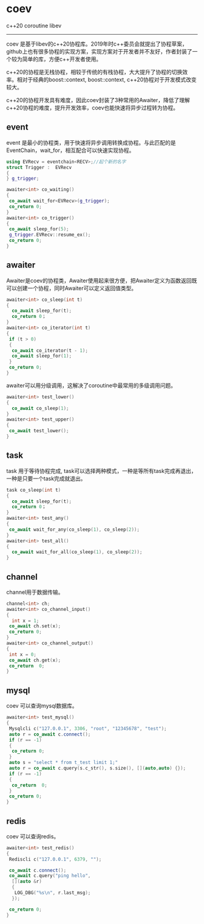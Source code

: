 # coev

c++20 coroutine libev

---

coev 是基于libev的c++20协程库。2019年时c++委员会就提出了协程草案，github上也有很多协程的实现方案，实现方案对于开发者并不友好，作者封装了一个较为简单的库，方便c++开发者使用。

c++20的协程是无栈协程，相较于传统的有栈协程，大大提升了协程的切换效率。相对于经典的boost::context, boost::context, c++20协程对于开发模式改变较大。

c++20的协程开发具有难度，因此coev封装了3种常用的Awaiter，降低了理解c++20协程的难度，提升开发效率，coev也能快速将异步过程转为协程。

## event

event 是最小的协程类，用于快速将异步调用转换成协程。与此匹配的是EventChain，wait_for<eventchain>，相互配合可以快速实现协程。

```cpp
using EVRecv = eventchain<RECV>;//起个新的名字
struct Trigger :  EVRecv
{
} g_trigger;

awaiter<int> co_waiting()
{ 
 co_await wait_for<EVRecv>(g_trigger);
 co_return 0;
}
awaiter<int> co_trigger()
{
 co_await sleep_for(5);
 g_trigger.EVRecv::resume_ex();
 co_return 0;
}
```

## awaiter

Awaiter是coev的协程类，Awaiter使用起来很方便，把Awaiter定义为函数返回既可以创建一个协程，同时Awaiter可以定义返回值类型。

```cpp
awaiter<int> co_sleep(int t)
{
  co_await sleep_for(t);
  co_return 0；
}
awaiter<int> co_iterator(int t)
{
 if (t > 0)
 {
  co_await co_iterator(t - 1);
  co_await sleep_for(1);
 }
 co_return 0;
}
```

awaiter可以用分级调用，这解决了coroutine中最常用的多级调用问题。

```cpp
awaiter<int> test_lower()
{
  co_await co_sleep(1);
}
awaiter<int> test_upper()
{
 co_await test_lower();
}
```

## task

task 用于等待协程完成, task可以选择两种模式，一种是等所有task完成再退出，一种是只要一个task完成就退出。

```cpp
task co_sleep(int t)
{
  co_await sleep_for(t);
  co_return 0；
}
awaiter<int> test_any()
{
 co_await wait_for_any(co_sleep(1), co_sleep(2));
}
awaiter<int> test_all()
{
  co_await wait_for_all(co_sleep(1), co_sleep(2));
}
```

## channel

channel用于数据传输。

```cpp
channel<int> ch;
awaiter<int> co_channel_input()
{
  int x = 1;
 co_await ch.set(x); 
 co_return 0;
}
awaiter<int> co_channel_output()
{
 int x = 0;
 co_await ch.get(x);
 co_return  0;
}
```

## mysql

coev 可以查询mysql数据库。

```cpp
awaiter<int> test_mysql()
{
 Mysqlcli c("127.0.0.1", 3306, "root", "12345678", "test");
 auto r = co_await c.connect();
 if (r == -1)
 {
  co_return 0;
 }
 auto s = "select * from t_test limit 1;"
 auto r = co_await c.query(s.c_str(), s.size(), [](auto,auto) {});
 if (r == -1)
 {
  co_return  0;
 }
 co_return 0;
}
```

## redis

coev 可以查询redis。

```cpp
awaiter<int> test_redis()
{
 Rediscli c("127.0.0.1", 6379, "");

 co_await c.connect();
 co_await c.query("ping hello",
  [](auto &r)
  {
   LOG_DBG("%s\n", r.last_msg);
  });

 co_return 0;
}
```
